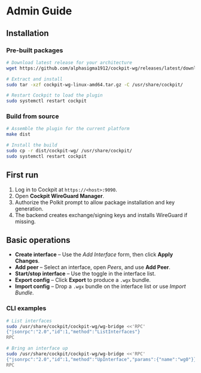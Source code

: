 # Admin Guide

## Installation

### Pre-built packages
```bash
# Download latest release for your architecture
wget https://github.com/alphasigma1912/cockpit-wg/releases/latest/download/cockpit-wg-linux-amd64.tar.gz

# Extract and install
sudo tar -xzf cockpit-wg-linux-amd64.tar.gz -C /usr/share/cockpit/

# Restart Cockpit to load the plugin
sudo systemctl restart cockpit
```

### Build from source
```bash
# Assemble the plugin for the current platform
make dist

# Install the build
sudo cp -r dist/cockpit-wg/ /usr/share/cockpit/
sudo systemctl restart cockpit
```

## First run
1. Log in to Cockpit at `https://<host>:9090`.
2. Open **Cockpit WireGuard Manager**.
3. Authorize the Polkit prompt to allow package installation and key generation.
4. The backend creates exchange/signing keys and installs WireGuard if missing.

## Basic operations
- **Create interface** – Use the *Add Interface* form, then click **Apply Changes**.
- **Add peer** – Select an interface, open *Peers*, and use **Add Peer**.
- **Start/stop interface** – Use the toggle in the interface list.
- **Export config** – Click **Export** to produce a `.wgx` bundle.
- **Import config** – Drop a `.wgx` bundle on the interface list or use *Import Bundle*.

### CLI examples
```bash
# List interfaces
sudo /usr/share/cockpit/cockpit-wg/wg-bridge <<'RPC'
{"jsonrpc":"2.0","id":1,"method":"ListInterfaces"}
RPC

# Bring an interface up
sudo /usr/share/cockpit/cockpit-wg/wg-bridge <<'RPC'
{"jsonrpc":"2.0","id":1,"method":"UpInterface","params":{"name":"wg0"}}
RPC
```
